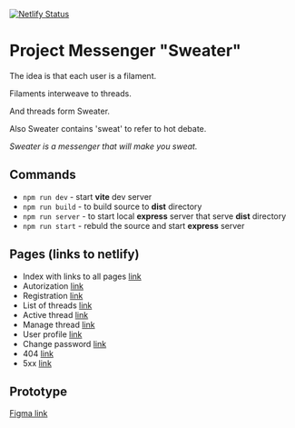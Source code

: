 [![Netlify Status](https://api.netlify.com/api/v1/badges/4abdf3ad-280d-4be4-a89a-c669f97d395f/deploy-status?branch=deploy)](https://app.netlify.com/sites/tangerine-panda-5ff950/deploys)

# Project Messenger "Sweater"

The idea is that each user is a filament.

Filaments interweave to threads.

And threads form Sweater.

Also Sweater contains 'sweat' to refer to hot debate.

_Sweater is a messenger that will make you sweat._

## Commands

- `npm run dev` - start **vite** dev server
- `npm run build` - to build source to **dist** directory
- `npm run server` - to start local **express** server that serve **dist** directory
- `npm run start` - rebuld the source and start **express** server

## Pages (links to netlify)

- Index with links to all pages [link](https://tangerine-panda-5ff950.netlify.app/)
- Autorization [link](https://tangerine-panda-5ff950.netlify.app/pages/authorization/)
- Registration [link](https://tangerine-panda-5ff950.netlify.app/pages/registration/)
- List of threads [link](https://tangerine-panda-5ff950.netlify.app/pages/threadList/)
- Active thread [link](https://tangerine-panda-5ff950.netlify.app/pages/threadActive/)
- Manage thread [link](https://tangerine-panda-5ff950.netlify.app/pages/threadManage/)
- User profile [link](https://tangerine-panda-5ff950.netlify.app/pages/profile/)
- Change password [link](https://tangerine-panda-5ff950.netlify.app/pages/passwordchange/)
- 404 [link](https://tangerine-panda-5ff950.netlify.app/pages/404/)
- 5xx [link](https://tangerine-panda-5ff950.netlify.app/pages/5xx/)

## Prototype

[Figma link](https://www.figma.com/file/Qg7ZcgVIdRBW2Vo03Nf5J1/Untitled?type=design&node-id=0%3A1&mode=design&t=PMcwbCtKFhTk3CQB-1)
